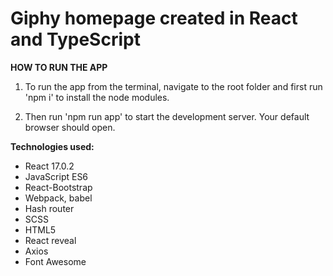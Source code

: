 # Giphy homepage created in React and TypeScript

**HOW TO RUN THE APP**

1. To run the app from the terminal, navigate to the root folder and first run 'npm i' to install the node modules.

2. Then run 'npm run app' to start the development server. Your default browser should open.


**Technologies used:**

- React 17.0.2
- JavaScript ES6
- React-Bootstrap
- Webpack, babel
- Hash router
- SCSS
- HTML5
- React reveal
- Axios
- Font Awesome


